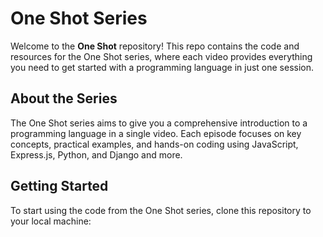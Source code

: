 # One Shot Series

Welcome to the **One Shot** repository! This repo contains the code and resources for the One Shot series, where each video provides everything you need to get started with a programming language in just one session.

## About the Series

The One Shot series aims to give you a comprehensive introduction to a programming language in a single video. Each episode focuses on key concepts, practical examples, and hands-on coding using JavaScript, Express.js, Python, and Django and more.

## Getting Started

To start using the code from the One Shot series, clone this repository to your local machine:

